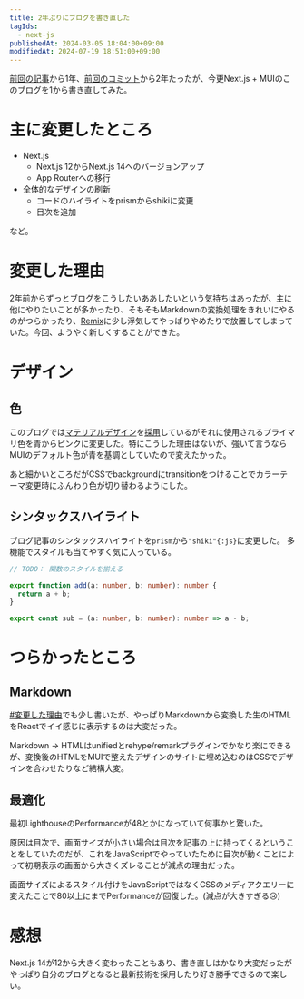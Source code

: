 ```yaml
---
title: 2年ぶりにブログを書き直した
tagIds:
  - next-js
publishedAt: 2024-03-05 18:04:00+09:00
modifiedAt: 2024-07-19 18:51:00+09:00
---
```


[前回の記事](/article/discord-spoiler)から1年、[前回のコミット](https://github.com/sqrtox/sqrtox.vercel.app/commit/c55f1ff240a9fa34cc8d47d58068212a115ea5f8)から2年たったが、今更Next.js + MUIのこのブログを1から書き直してみた。  

# 主に変更したところ

- Next.js
  - Next.js 12からNext.js 14へのバージョンアップ
  - App Routerへの移行
- 全体的なデザインの刷新
  - コードのハイライトをprismからshikiに変更
  - 目次を追加

など。

# 変更した理由

2年前からずっとブログをこうしたいああしたいという気持ちはあったが、主に他にやりたいことが多かったり、そもそもMarkdownの変換処理をきれいにやるのがつらかったり、[Remix](https://remix.run/)に少し浮気してやっぱりやめたりで放置してしまっていた。今回、ようやく新しくすることができた。

# デザイン

## 色

このブログでは[マテリアルデザイン](https://m3.material.io/)を[採用](https://mui.com/)しているがそれに使用されるプライマリ色を青からピンクに変更した。特にこうした理由はないが、強いて言うならMUIのデフォルト色が青を基調としていたので変えたかった。

あと細かいところだがCSSでbackgroundにtransitionをつけることでカラーテーマ変更時にふんわり色が切り替わるようにした。

## シンタックスハイライト

ブログ記事のシンタックスハイライトを`prism`から`"shiki"{:js}`に変更した。
多機能でスタイルも当てやすく気に入っている。

```ts title="libs/math.js" {1,3-5} showLineNumbers
// TODO： 関数のスタイルを揃える

export function add(a: number, b: number): number {
  return a + b;
}

export const sub = (a: number, b: number): number => a - b;
```

# つらかったところ

## Markdown

[#変更した理由](#変更した理由)でも少し書いたが、やっぱりMarkdownから変換した生のHTMLをReactでイイ感じに表示するのは大変だった。

Markdown → HTMLはunifiedとrehype/remarkプラグインでかなり楽にできるが、変換後のHTMLをMUIで整えたデザインのサイトに埋め込むのはCSSでデザインを合わせたりなど結構大変。

## 最適化

最初LighthouseのPerformanceが48とかになっていて何事かと驚いた。

原因は目次で、画面サイズが小さい場合は目次を記事の上に持ってくるということをしていたのだが、これをJavaScriptでやっていたために目次が動くことによって初期表示の画面から大きくズレることが減点の理由だった。

画面サイズによるスタイル付けをJavaScriptではなくCSSのメディアクエリーに変えたことで80以上にまでPerformanceが回復した。(減点が大きすぎる😢)

# 感想

Next.js 14が12から大きく変わったこともあり、書き直しはかなり大変だったがやっぱり自分のブログとなると最新技術を採用したり好き勝手できるので楽しい。

